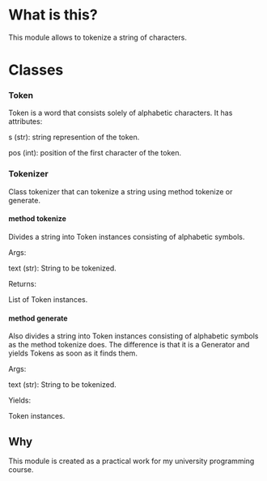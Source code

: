 # What is this?

This module allows to tokenize a string of characters.

# Classes 

### Token

Token is a word that consists solely of alphabetic characters. It has attributes:

s (str): string represention of the token.
  
pos (int): position of the first character of the token.
  
       
### Tokenizer

Class tokenizer that can tokenize a string using method tokenize or generate.

#### method tokenize

Divides a string into Token instances consisting of alphabetic symbols.

Args:

  text (str): String to be tokenized.   
  
Returns:

  List of Token instances.
  
#### method generate

Also divides a string into Token instances consisting of alphabetic symbols as the method tokenize does. 
The difference is that it is a Generator and yields Tokens as soon as it finds them.

Args:
 
text (str): String to be tokenized.

Yields:

Token instances.

## Why

This module is created as a practical work for my university programming course.


